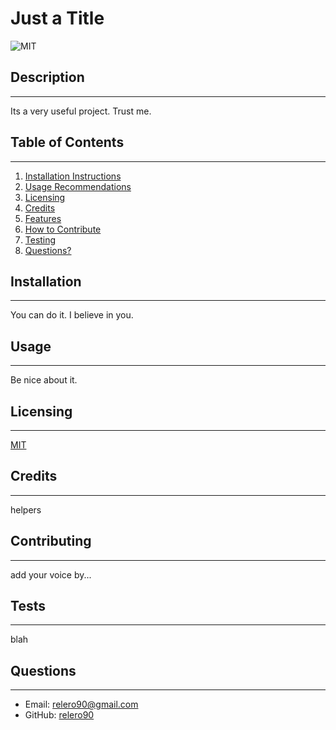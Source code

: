 # Just a Title

![MIT](https://img.shields.io/badge/license-MIT-blueviolet)

## Description

---

Its a very useful project. Trust me.

## Table of Contents

---

1. [Installation Instructions](#installation)
1. [Usage Recommendations](#usage)
1. [Licensing](#licensing)
1. [Credits](#credits)
1. [Features](#features)
1. [How to Contribute](#how-to-contribute)
1. [Testing](#tests)
1. [Questions?](#questions)

## Installation

---

You can do it. I believe in you.

## Usage

---

Be nice about it.

## Licensing

---

[MIT](https://choosealicense.com/licenses/mit/})

## Credits

---

helpers

## Contributing

---

add your voice by...

## Tests

---

blah

## Questions

---

- Email: [relero90@gmail.com](relero90@gmail.com)
- GitHub: [relero90](https://github.com/relero90)
